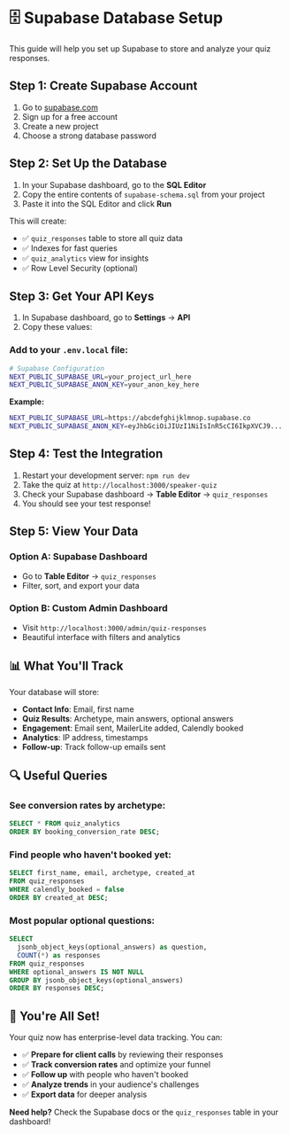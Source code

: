 # 🗄️ Supabase Database Setup

This guide will help you set up Supabase to store and analyze your quiz responses.

## Step 1: Create Supabase Account

1. Go to [supabase.com](https://supabase.com)
2. Sign up for a free account
3. Create a new project
4. Choose a strong database password

## Step 2: Set Up the Database

1. In your Supabase dashboard, go to the **SQL Editor**
2. Copy the entire contents of `supabase-schema.sql` from your project
3. Paste it into the SQL Editor and click **Run**

This will create:
- ✅ `quiz_responses` table to store all quiz data
- ✅ Indexes for fast queries
- ✅ `quiz_analytics` view for insights
- ✅ Row Level Security (optional)

## Step 3: Get Your API Keys

1. In Supabase dashboard, go to **Settings** → **API**
2. Copy these values:

### Add to your `.env.local` file:
```bash
# Supabase Configuration
NEXT_PUBLIC_SUPABASE_URL=your_project_url_here
NEXT_PUBLIC_SUPABASE_ANON_KEY=your_anon_key_here
```

**Example:**
```bash
NEXT_PUBLIC_SUPABASE_URL=https://abcdefghijklmnop.supabase.co
NEXT_PUBLIC_SUPABASE_ANON_KEY=eyJhbGciOiJIUzI1NiIsInR5cCI6IkpXVCJ9...
```

## Step 4: Test the Integration

1. Restart your development server: `npm run dev`
2. Take the quiz at `http://localhost:3000/speaker-quiz`
3. Check your Supabase dashboard → **Table Editor** → `quiz_responses`
4. You should see your test response!

## Step 5: View Your Data

### Option A: Supabase Dashboard
- Go to **Table Editor** → `quiz_responses`
- Filter, sort, and export your data

### Option B: Custom Admin Dashboard
- Visit `http://localhost:3000/admin/quiz-responses`
- Beautiful interface with filters and analytics

## 📊 What You'll Track

Your database will store:
- **Contact Info**: Email, first name
- **Quiz Results**: Archetype, main answers, optional answers
- **Engagement**: Email sent, MailerLite added, Calendly booked
- **Analytics**: IP address, timestamps
- **Follow-up**: Track follow-up emails sent

## 🔍 Useful Queries

### See conversion rates by archetype:
```sql
SELECT * FROM quiz_analytics 
ORDER BY booking_conversion_rate DESC;
```

### Find people who haven't booked yet:
```sql
SELECT first_name, email, archetype, created_at 
FROM quiz_responses 
WHERE calendly_booked = false 
ORDER BY created_at DESC;
```

### Most popular optional questions:
```sql
SELECT 
  jsonb_object_keys(optional_answers) as question,
  COUNT(*) as responses
FROM quiz_responses 
WHERE optional_answers IS NOT NULL
GROUP BY jsonb_object_keys(optional_answers)
ORDER BY responses DESC;
```

## 🚀 You're All Set!

Your quiz now has enterprise-level data tracking. You can:
- ✅ **Prepare for client calls** by reviewing their responses
- ✅ **Track conversion rates** and optimize your funnel  
- ✅ **Follow up** with people who haven't booked
- ✅ **Analyze trends** in your audience's challenges
- ✅ **Export data** for deeper analysis

**Need help?** Check the Supabase docs or the `quiz_responses` table in your dashboard!




